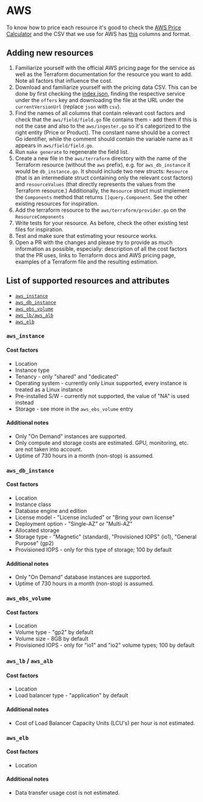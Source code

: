 # AWS

To know how to price each resource it's good to check the [AWS Price Calculator](https://calculator.aws/#/estimate) and the CSV that we
use for AWS has [this](https://docs.aws.amazon.com/cur/latest/userguide/product-columns.html) columns and format.

## Adding new resources

1. Familiarize yourself with the official AWS pricing page for the service as well as the Terraform documentation for the resource you want to add. Note all factors that influence the cost.
2. Download and familiarize yourself with the pricing data CSV. This can be done by first checking the [index.json](https://pricing.us-east-1.amazonaws.com/offers/v1.0/aws/index.json), finding the respective service under the `offers` key and downloading the file at the URL under the `currentVersionUrl` (replace `json` with `csv`).
3. Find the names of all columns that contain relevant cost factors and check that the `aws/field/field.go` file contains them - add them if this is not the case and also to the `aws/ingester.go` so it's categorized to the right entity (Price or Product). The constant name should be a correct Go identifier, while the comment should contain the variable name as it appears in `aws/field/field.go`.
4. Run `make generate` to regenerate the field list.
5. Create a new file in the `aws/terraform` directory with the name of the Terraform resource (without the `aws` prefix), e.g. for `aws_db_instance` it would be `db_instance.go`. It should include two new structs: `Resource` (that is an intermediate struct containing only the relevant cost factors) and `resourceValues` (that directly represents the values from the Terraform resource.) Additionally, the `Resource` struct must implement the `Components` method that returns `[]query.Component`. See the other existing resources for inspiration.
6. Add the terraform resource to the `aws/terraform/provider.go`  on the `ResourceComponents`
7. Write tests for your resource. As before, check the other existing test files for inspiration.
8. Test and make sure that estimating your resource works.
9. Open a PR with the changes and please try to provide as much information as possible, especially: description of all the cost factors that the PR uses, links to Terraform docs and AWS pricing page, examples of a Terraform file and the resulting estimation.

## List of supported resources and attributes

* [`aws_instance`](#aws_instance)
* [`aws_db_instance`](#aws_db_instance)
* [`aws_ebs_volume`](#aws_ebs_volume)
* [`aws_lb/aws_alb`](#aws_lb--aws_alb)
* [`aws_elb`](#aws_elb)

### `aws_instance`

#### Cost factors

* Location
* Instance type
* Tenancy - only "shared" and "dedicated"
* Operating system - currently only Linux supported, every instance is treated as a Linux instance
* Pre-installed S/W - currently not supported, the value of "NA" is used instead
* Storage - see more in the `aws_ebs_volume` entry

#### Additional notes

* Only "On Demand" instances are supported.
* Only compute and storage costs are estimated. GPU, monitoring, etc. are not taken into account.
* Uptime of 730 hours in a month (non-stop) is assumed.

### `aws_db_instance`

#### Cost factors

* Location
* Instance class
* Database engine and edition
* License model - "License included" or "Bring your own license"
* Deployment option - "Single-AZ" or "Multi-AZ"
* Allocated storage
* Storage type - "Magnetic" (standard), "Provisioned IOPS" (io1), "General Purpose" (gp2)
* Provisioned IOPS - only for this type of storage; 100 by default

#### Additional notes

* Only "On Demand" database instances are supported.
* Uptime of 730 hours in a month (non-stop) is assumed.

### `aws_ebs_volume`

#### Cost factors

* Location
* Volume type - "gp2" by default
* Volume size - 8GB by default
* Provisioned IOPS - only for "io1" and "io2" volume types; 100 by default


### `aws_lb` / `aws_alb`

#### Cost factors

* Location
* Load balancer type - "application" by default

#### Additional notes

* Cost of Load Balancer Capacity Units (LCU's) per hour is not estimated.

### `aws_elb`

#### Cost factors

* Location

#### Additional notes

* Data transfer usage cost is not estimated.
